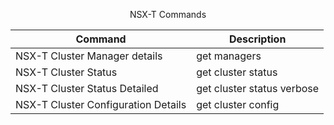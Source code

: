 <p align="center">NSX-T Commands</p align="center">

| Command | Description |
| --- | --- |
|NSX-T Cluster Manager details|get managers|
|NSX-T Cluster Status|get cluster status|
|NSX-T Cluster Status Detailed|get cluster status verbose|
|NSX-T Cluster Configuration Details|get cluster config|
</p align="center">

